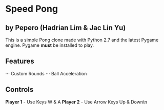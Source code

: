 # Speed Pong 
## by Pepero (Hadrian Lim & Jac Lin Yu)


This is a simple Pong clone made with Python 2.7 and the latest Pygame engine.
Pygame __must__ be installed to play.

## Features 

⋅⋅⋅ Custom Rounds
⋅⋅⋅ Ball Acceleration


## Controls

__Player 1__ - Use Keys W & A
__Player 2__ - Use Arrow Keys Up & Down\n